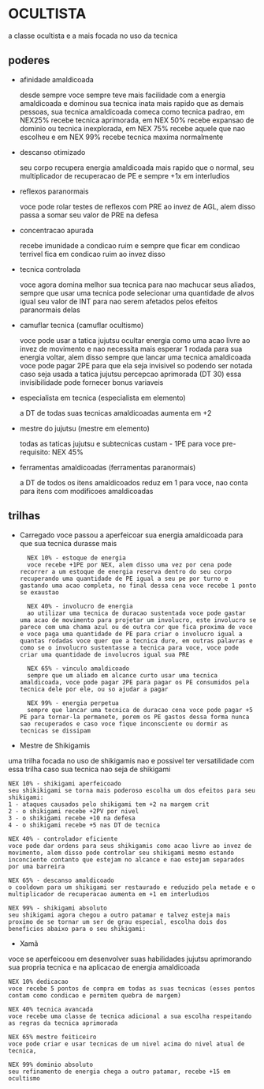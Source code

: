 # OCULTISTA

a classe ocultista e a mais focada no uso da tecnica

## poderes

* afinidade amaldicoada

    desde sempre voce sempre teve mais facilidade com a energia amaldicoada e dominou sua tecnica inata mais rapido que as demais pessoas, sua tecnica amaldicoada comeca como tecnica padrao, em NEX25% recebe tecnica aprimorada, em NEX 50% recebe expansao de dominio ou tecnica inexplorada, em NEX 75% recebe aquele que nao escolheu e em NEX 99% recebe tecnica maxima normalmente

* descanso otimizado

    seu corpo recupera energia amaldicoada mais rapido que o normal, seu multiplicador de recuperacao de PE e sempre +1x em interludios

* reflexos paranormais

    voce pode rolar testes de reflexos com PRE ao invez de AGL, alem disso passa a somar seu valor de PRE na defesa

* concentracao apurada

    recebe imunidade a condicao ruim e sempre que ficar em condicao terrivel fica em condicao ruim ao invez disso

* tecnica controlada

    voce agora domina melhor sua tecnica para nao machucar seus aliados, sempre que usar uma tecnica pode selecionar uma quantidade de alvos igual seu valor de INT para nao serem afetados pelos efeitos paranormais delas

* camuflar tecnica (camuflar ocultismo)

    voce pode usar a tatica jujutsu ocultar energia como uma acao livre ao invez de movimento e nao necessita mais esperar 1 rodada para sua energia voltar, alem disso sempre que lancar uma tecnica amaldicoada voce pode pagar 2PE para que ela seja invisivel so podendo ser notada caso seja usada a tatica jujutsu percepcao aprimorada (DT 30) essa invisibilidade pode fornecer bonus variaveis

* especialista em tecnica (especialista em elemento)

    a DT de todas suas tecnicas amaldicoadas aumenta em +2

* mestre do jujutsu (mestre em elemento)

    todas as taticas jujutsu e subtecnicas custam - 1PE para voce pre-requisito: NEX 45%

* ferramentas amaldicoadas (ferramentas paranormais)

    a DT de todos os itens amaldicoados reduz em 1 para voce, nao conta para itens com modificoes amaldicoadas
## trilhas

* Carregado
voce passou a aperfeicoar sua energia amaldicoada para que sua
tecnica durasse mais

        NEX 10% - estoque de energia
        voce recebe +1PE por NEX, alem disso uma vez por cena pode recorrer a um estoque de energia reserva dentro do seu corpo recuperando uma quantidade de PE igual a seu pe por turno e gastando uma acao completa, no final dessa cena voce recebe 1 ponto se exaustao

        NEX 40% - involucro de energia
        ao utilizar uma tecnica de duracao sustentada voce pode gastar uma acao de movimento para projetar um involucro, este involucro se parece com uma chama azul ou de outra cor que fica proxima de voce e voce paga uma quantidade de PE para criar o involucro igual a quantas rodadas voce quer que a tecnica dure, em outras palavras e como se o involucro sustentasse a tecnica para voce, voce pode criar uma quantidade de involucros igual sua PRE

        NEX 65% - vinculo amaldicoado
        sempre que um aliado em alcance curto usar uma tecnica amaldicoada, voce pode pagar 2PE para pagar os PE consumidos pela tecnica dele por ele, ou so ajudar a pagar

        NEX 99% - energia perpetua
        sempre que lancar uma tecnica de duracao cena voce pode pagar +5 PE para tornar-la permanete, porem os PE gastos dessa forma nunca sao recuperados e caso voce fique inconsciente ou dormir as tecnicas se dissipam

* Mestre de Shikigamis

uma trilha focada no uso de shikigamis nao e possivel ter versatilidade com essa trilha caso sua tecnica nao seja de shikigami

    NEX 10% - shikigami aperfeicoado
    seu shikikigami se torna mais poderoso escolha um dos efeitos para seu shikigami:
    1 - ataques causados pelo shikigami tem +2 na margem crit
    2 - o shikigami recebe +2PV por nivel
    3 - o shikigami recebe +10 na defesa
    4 - o shikigami recebe +5 nas DT de tecnica

    NEX 40% - controlador eficiente
    voce pode dar ordens para seus shikigamis como acao livre ao invez de movimento, alem disso pode controlar seu shikigami mesmo estando inconciente contanto que estejam no alcance e nao estejam separados por uma barreira

    NEX 65% - descanso amaldicoado
    o cooldown para um shikigami ser restaurado e reduzido pela metade e o multiplicador de recuperacao aumenta em +1 em interludios

    NEX 99% - shikigami absoluto
    seu shikigami agora chegou a outro patamar e talvez esteja mais proximo de se tornar um ser de grau especial, escolha dois dos beneficios abaixo para o seu shikigami:

* Xamã

voce se aperfeicoou em desenvolver suas habilidades jujutsu aprimorando sua propria tecnica e na aplicacao de energia amaldicoada

    NEX 10% dedicacao
    voce recebe 5 pontos de compra em todas as suas tecnicas (esses pontos contam como condicao e permitem quebra de margem)

    NEX 40% tecnica avancada
    voce recebe uma classe de tecnica adicional a sua escolha respeitando as regras da tecnica aprimorada

    NEX 65% mestre feiticeiro
    voce pode criar e usar tecnicas de um nivel acima do nivel atual de tecnica, 
    
    NEX 99% dominio absoluto
    seu refinamento de energia chega a outro patamar, recebe +15 em ocultismo

